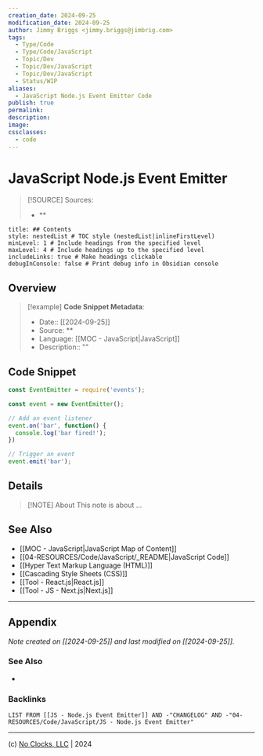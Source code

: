 ```yaml
---
creation_date: 2024-09-25
modification_date: 2024-09-25
author: Jimmy Briggs <jimmy.briggs@jimbrig.com>
tags:
  - Type/Code
  - Type/Code/JavaScript
  - Topic/Dev
  - Topic/Dev/JavaScript
  - Topic/Dev/JavaScript
  - Status/WIP
aliases:
  - JavaScript Node.js Event Emitter Code
publish: true
permalink:
description:
image:
cssclasses:
  - code
---
```


# JavaScript Node.js Event Emitter

> [!SOURCE] Sources:
> - **

```table-of-contents
title: ## Contents 
style: nestedList # TOC style (nestedList|inlineFirstLevel)
minLevel: 1 # Include headings from the specified level
maxLevel: 4 # Include headings up to the specified level
includeLinks: true # Make headings clickable
debugInConsole: false # Print debug info in Obsidian console
```

## Overview

> [!example] **Code Snippet Metadata**:
> - Date:: [[2024-09-25]]
> - Source: **
> - Language: [[MOC - JavaScript|JavaScript]]
> - Description:: ""

## Code Snippet

```javascript
const EventEmitter = require('events');

const event = new EventEmitter();

// Add an event listener
event.on('bar', function() {
  console.log('bar fired!');
})

// Trigger an event
event.emit('bar');
```

## Details

> [!NOTE] About
> This note is about ...

## See Also

- [[MOC - JavaScript|JavaScript Map of Content]]
- [[04-RESOURCES/Code/JavaScript/_README|JavaScript Code]]
- [[Hyper Text Markup Language (HTML)]]
- [[Cascading Style Sheets (CSS)]]
- [[Tool - React.js|React.js]]
- [[Tool - JS - Next.js|Next.js]]

***

## Appendix

*Note created on [[2024-09-25]] and last modified on [[2024-09-25]].*

### See Also

- 

### Backlinks

```dataview
LIST FROM [[JS - Node.js Event Emitter]] AND -"CHANGELOG" AND -"04-RESOURCES/Code/JavaScript/JS - Node.js Event Emitter"
```

***

(c) [No Clocks, LLC](https://github.com/noclocks) | 2024